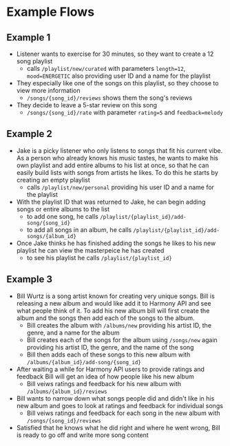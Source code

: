 # Example Flows
## Example 1
- Listener wants to exercise for 30 minutes, so they want to create a 12 song playlist
  - calls `/playlist/new/curated` with parameters `length=12`, `mood=ENERGETIC` also providing user ID and a name for the playlist
- They especially like one of the songs on this playlist, so they choose to view more information
  - `/songs/{song_id}/reviews` shows them the song's reviews
- They decide to leave a 5-star review on this song
  - `/songs/{song_id}/rate` with parameter `rating=5` and `feedback=melody`


## Example 2
- Jake is a picky listener who only listens to songs that fit his current vibe. As a person who already knows his music tastes, he wants to make his own playlist and add entire albums to his list at once, so that he can easily build lists with songs from artists he likes. To do this he starts by creating an empty playlist
  - calls `/playlist/new/personal` providing his user ID and a name for the playlist
- With the playlist ID that was returned to Jake, he can begin adding songs or entire albums to the list
  - to add one song, he calls `/playlist/{playlist_id}/add-song/{song_id}`
  - to add all songs in an album, he calls `/playlist/{playlist_id}/add-songs/{album_id}`
- Once Jake thinks he has finished adding the songs he likes to his new playlist he can view the masterpeice he has created
  - to see his playlist he calls `/playlist/{playlist_id}`

## Example 3
- Bill Wurtz is a song artist known for creating very unique songs. Bill is releasing a new album and would like add it to Harmony API and see what people think of it. To add his new album bill will first create the album and the songs then add each of the songs to the album.
  - Bill creates the album with `/albums/new` providing his artist ID, the genre, and a name for the album
  - Bill creates each of the songs for the album using `/songs/new` again providing his artist ID, the genre, and the name of the song
  - Bill then adds each of these songs to this new album with `/albums/{album_id}/add-song/{song_id}`
- After waiting a while for Harmony API users to provide ratings and feedback Bill will get an idea of how people like his new album
  - Bill veiws ratings and feedback for his new album with `/albums/{album_id}/reviews`
- Bill wants to narrow down what songs people did and didn't like in his new album and goes to look at ratings and feedback for individual songs
  - Bill veiws ratings and feedback for each song in the new album with `/songs/{song_id}/reviews`
- Satisfied that he knows what he did right and where he went wrong, Bill is ready to go off and write more song content
